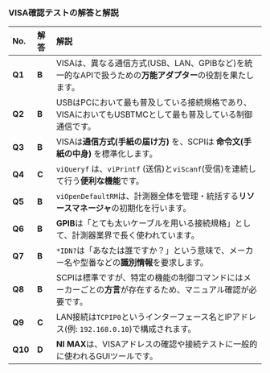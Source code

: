 ### VISA確認テストの解答と解説

| No. | 解答 | 解説 |
| :--- | :--- | :--- |
| **Q1** | **B** | VISAは、異なる通信方式(USB、LAN、GPIBなど)を統一的なAPIで扱うための**万能アダプター**の役割を果たします。 |
| **Q2** | **B** | USBはPCにおいて最も普及している接続規格であり、VISAにおいてもUSBTMCとして最も普及している制御通信です。 |
| **Q3** | **B** | VISAは**通信方式(手紙の届け方)** を、SCPIは **命令文(手紙の中身)** を標準化します。 |
| **Q4** | **C** | $\texttt{viQueryf}$ は、$\texttt{viPrintf}$ (送信)と$\texttt{viScanf}$(受信)を連続して行う**便利な機能**です。 |
| **Q5** | **B** | $\texttt{viOpenDefaultRM}$は、計測器全体を管理・統括する**リソースマネージャ**の初期化を行います。 |
| **Q6** | **B** | **GPIB**は「とても太いケーブルを用いる接続規格」として、計測器業界で長く使われています。 |
| **Q7** | **B** | $\texttt{*IDN?}$は「あなたは誰ですか？」という意味で、メーカー名や型番などの**識別情報**を要求します。 |
| **Q8** | **B** | SCPIは標準ですが、特定の機能の制御コマンドにはメーカーごとの**方言**が存在するため、マニュアル確認が必要です。 |
| **Q9** | **C** | LAN接続は$\texttt{TCPIP0}$というインターフェース名とIPアドレス(例: $\texttt{192.168.0.10}$)で構成されます。 |
| **Q10** | **D** | **NI MAX**は、VISAアドレスの確認や接続テストに一般的に使われるGUIツールです。 |
